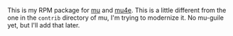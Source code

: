 This is my RPM package for [mu](http://www.djcbsoftware.nl/code/mu/) and
[mu4e](http://www.djcbsoftware.nl/code/mu/mu4e.html). This is a little different
from the one in the `contrib` directory of mu, I'm trying to modernize it. No
mu-guile yet, but I'll add that later.
